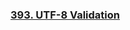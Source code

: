 ### [393. UTF-8 Validation](https://github.com/lulukdog/leetcode-Python/blob/master/Byte/UTF-8%20Validation.py)
